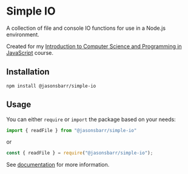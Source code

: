 # Simple IO

A collection of file and console IO functions for use in a Node.js environment.

Created for my [Introduction to Computer Science and Programming in JavaScript](https://github.com/jasonsbarr/intro-to-programming-javascript) course.

## Installation

```
npm install @jasonsbarr/simple-io
```

## Usage

You can either `require` or `import` the package based on your needs:

```js
import { readFile } from "@jasonsbarr/simple-io"
```

or

```js
const { readFile } = require("@jasonsbarr/simple-io");
```

See [documentation]("https://jasonsbarr.github.io/simple-io/docs/") for more information.

